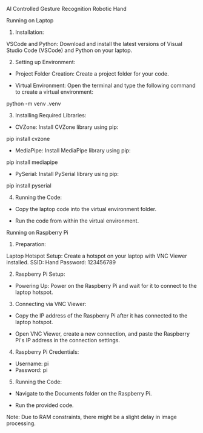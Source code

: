 AI Controlled Gesture Recognition Robotic Hand

Running on Laptop

1. Installation:

VSCode and Python: Download and install the latest versions of Visual Studio Code (VSCode) and Python on your laptop.

2. Setting up Environment:

- Project Folder Creation: Create a project folder for your code.

- Virtual Environment: Open the terminal and type the following command to create a virtual environment:

python -m venv .venv

3. Installing Required Libraries:

- CVZone: Install CVZone library using pip:

pip install cvzone

- MediaPipe: Install MediaPipe library using pip:

pip install mediapipe

- PySerial: Install PySerial library using pip:

pip install pyserial

4. Running the Code:

- Copy the laptop code into the virtual environment folder.

- Run the code from within the virtual environment.


Running on Raspberry Pi

1. Preparation:

Laptop Hotspot Setup: Create a hotspot on your laptop with VNC Viewer installed.
SSID: Hand
Password: 123456789

2. Raspberry Pi Setup:

- Powering Up: Power on the Raspberry Pi and wait for it to connect to the laptop hotspot.

3. Connecting via VNC Viewer:

- Copy the IP address of the Raspberry Pi after it has connected to the laptop hotspot.

- Open VNC Viewer, create a new connection, and paste the Raspberry Pi's IP address in the connection settings.

4. Raspberry Pi Credentials:

- Username: pi
- Password: pi

5. Running the Code:

- Navigate to the Documents folder on the Raspberry Pi.

- Run the provided code.

Note: Due to RAM constraints, there might be a slight delay in image processing.
